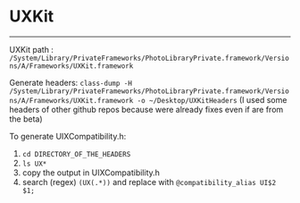 # UXKit
----------

UXKit path : `/System/Library/PrivateFrameworks/PhotoLibraryPrivate.framework/Versions/A/Frameworks/UXKit.framework`

Generate headers: `class-dump -H /System/Library/PrivateFrameworks/PhotoLibraryPrivate.framework/Versions/A/Frameworks/UXKit.framework -o ~/Desktop/UXKitHeaders`
(I used some headers of other github repos because were already fixes even if are from the beta)


To generate UIXCompatibility.h:
1. `cd DIRECTORY_OF_THE_HEADERS`
2. `ls UX*`
3. copy the output in UIXCompatibility.h
4. search (regex) `(UX(.*))` and replace with `@compatibility_alias UI$2 $1;`